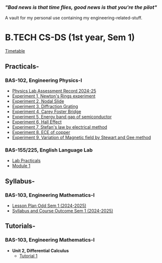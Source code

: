 ### *"Bad news is that time flies, good news is that you're the pilot"*

A vault for my personal use containing my engineering-related-stuff.
# B.TECH CS-DS (1st year, Sem 1)
[Timetable](https://github.com/aniketrepo/engineering/blob/main/timetable.jpg)
## Practicals-
### BAS-102, Engineering Physics-I
- [Physics Lab Assessment Record 2024-25](https://github.com/aniketrepo/engineering/blob/main/Practicals/Engineering%20Physics-I%20%5BBAS-102%5D/Physics%20Lab%20Assessment%20Record%202024-25.pdf)
- [Experiment 1, Newton's Rings experiment](https://github.com/aniketrepo/engineering/blob/main/Practicals/Engineering%20Physics-I%20%5BBAS-102%5D/Experiment%201%2C%20Newton's%20Rings%20experiment.pdf)
- [Experiment 2, Nodal Slide](https://github.com/aniketrepo/engineering/blob/main/Practicals/Engineering%20Physics-I%20%5BBAS-102%5D/Experiment%202%2C%20Nodal%20Slide.pdf)
- [Experiment 3, Diffraction Grating](https://github.com/aniketrepo/engineering/blob/main/Practicals/Engineering%20Physics-I%20%5BBAS-102%5D/Experiment%203%2C%20Diffraction%20Grating.pdf)
- [Experiment 4, Carey Foster Bridge](https://github.com/aniketrepo/engineering/blob/main/Practicals/Engineering%20Physics-I%20%5BBAS-102%5D/Experiment%204%2C%20Carey%20Foster%20Bridge.pdf)
- [Experiment 5, Energy band gap of semiconductor](https://github.com/aniketrepo/engineering/blob/main/Practicals/Engineering%20Physics-I%20%5BBAS-102%5D/Experiment%205%2C%20Energy%20band%20gap%20of%20semiconductor.pdf)
- [Experiment 6, Hall Effect](https://github.com/aniketrepo/engineering/blob/main/Practicals/Engineering%20Physics-I%20%5BBAS-102%5D/Experiment%206%2C%20Hall%20Effect.pdf)
- [Experiment 7, Stefan's law by electrical method](https://github.com/aniketrepo/engineering/blob/main/Practicals/Engineering%20Physics-I%20%5BBAS-102%5D/Experiment%207%2C%20Stefan's%20law%20by%20electrical%20method.pdf)
- [Experiment 8, ECE of copper](https://github.com/aniketrepo/engineering/blob/main/Practicals/Engineering%20Physics-I%20%5BBAS-102%5D/Experiment%208%2C%20ECE%20of%20copper.pdf)
- [Experiment 9, Variation of Magnetic field by Stewart and Gee method](https://github.com/aniketrepo/engineering/blob/main/Practicals/Engineering%20Physics-I%20%5BBAS-102%5D/Experiment%209%2C%20Variation%20of%20Magnetic%20field%20by%20Stewart%20and%20Gee%20method.pdf)

### BAS-155/225, English Language Lab
- [Lab Practicals](https://github.com/aniketrepo/engineering/blob/main/Practicals/English%20Language%20Lab%20%5BBAS-155%20%26%20BAS-255%5D/Lab%20Practicals.pdf)
- [Module 1](https://github.com/aniketrepo/engineering/blob/main/Practicals/English%20Language%20Lab%20%5BBAS-155%20%26%20BAS-255%5D/Module%201.pdf)

## Syllabus-
### BAS-103, Engineering Mathematics-I
- [Lesson Plan Odd Sem 1 (2024-2025)](https://github.com/aniketrepo/engineering/blob/main/Syllabus/Engineering%20Mathematics-I%20%5BBAS-103%5D/LESSON%20PLAN%20ODD%20SEM%20(2024-25)%20ENG.%20MATHEMATICS-1%20BAS103.pdf)
- [Syllabus and Course Outcome Sem 1 (2024-2025)](https://github.com/aniketrepo/engineering/blob/main/Syllabus/Engineering%20Mathematics-I%20%5BBAS-103%5D/SYLLABUS%20%26%20COURSE%20OUTCOME%20(MATHEMATICS)%20ODD%20SEM%20(2024-25).pdf)

## Tutorials-
### BAS-103, Engineering Mathematics-I
- **Unit 2, Differential Calculus**
	- [Tutorial 1](https://github.com/aniketrepo/engineering/blob/main/Tutorials/Engineering%20Mathematics-I%20%5BBAS-103%5D/Unit-II%20%5BDifferential%20Calculus-I%5D/Tutorial%201%20%5BDifferential%20Calculus-I%5D.pdf)
